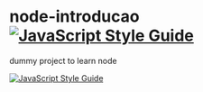 # node-introducao [![JavaScript Style Guide](https://img.shields.io/badge/code_style-standard-brightgreen.svg)](https://standardjs.com)

dummy project to learn node

[![JavaScript Style Guide](https://cdn.rawgit.com/standard/standard/master/badge.svg)](https://github.com/standard/standard)
